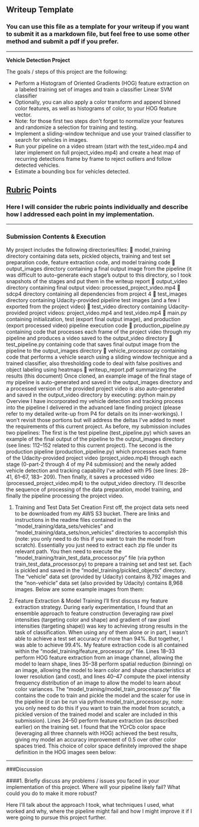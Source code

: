 ## Writeup Template
### You can use this file as a template for your writeup if you want to submit it as a markdown file, but feel free to use some other method and submit a pdf if you prefer.

---

**Vehicle Detection Project**

The goals / steps of this project are the following:

* Perform a Histogram of Oriented Gradients (HOG) feature extraction on a labeled training set of images and train a classifier Linear SVM classifier
* Optionally, you can also apply a color transform and append binned color features, as well as histograms of color, to your HOG feature vector. 
* Note: for those first two steps don't forget to normalize your features and randomize a selection for training and testing.
* Implement a sliding-window technique and use your trained classifier to search for vehicles in images.
* Run your pipeline on a video stream (start with the test_video.mp4 and later implement on full project_video.mp4) and create a heat map of recurring detections frame by frame to reject outliers and follow detected vehicles.
* Estimate a bounding box for vehicles detected.

[//]: # (Image References)
[image1]: ./examples/car_not_car.png
[image2]: ./examples/HOG_example.jpg
[image3]: ./examples/sliding_windows.jpg
[image4]: ./examples/sliding_window.jpg
[image5]: ./examples/bboxes_and_heat.png
[image6]: ./examples/labels_map.png
[image7]: ./examples/output_bboxes.png
[video1]: ./project_video.mp4

## [Rubric](https://review.udacity.com/#!/rubrics/513/view) Points
### Here I will consider the rubric points individually and describe how I addressed each point in my implementation.  

---
### Submission Contents & Execution

My project includes the following directories/files:
  model_training directory containing data sets, pickled objects, training and test set preparation 
code, feature extraction code, and model training code
  output_images directory containing a final output image from the pipeline (it was difficult to 
auto-generate each stage’s output to this directory, so I took snapshots of the stages and put 
them in the writeup report 
  output_video directory containing final output video: processed_project_video.mp4
  sdcp4 directory containing all dependencies from project 4
  test_images directory containing Udacity-provided pipeline test images (and a few I exported 
from the project video)
  test_video directory containing Udacity-provided project videos: project_video.mp4 and
test_video.mp4
  main.py containing initialization, test (export final output image), and production (export 
processed video) pipeline execution code
  production_pipeline.py containing code that processes each frame of the project video through 
my pipeline and produces a video saved to the output_video directory
  test_pipeline.py containing code that saves final output image from the pipeline to the 
output_images directory
  vehicle_processor.py containing code that performs a vehicle search using a sliding window 
technique and a trained classifier, also thresholding code to deal with false positives and object 
labeling using heatmaps
  writeup_report.pdf summarizing the results (this document)
Once cloned, an example image of the final stage of my pipeline is auto-generated and saved in 
the output_images directory and a processed version of the provided project video is also 
auto-generated and saved in the output_video directory by executing:
python main.py   
Overview
I have incorporated my vehicle detection and tracking process into the pipeline I delivered in the 
advanced lane finding project (please refer to my detailed write-up from P4 for details on its 
inner-workings). I won’t revisit those portions but will address the deltas I’ve added to meet the 
requirements of this current project.
As before, my submission includes two pipelines: The first is the test pipeline (test_pipeline.py) 
which saves an example of the final output of the pipeline to the output_images directory (see 
lines: 112–152 related to this current project). The second is the production pipeline 
(production_pipeline.py) which processes each frame of the Udacity-provided project video 
(project_video.mp4) through each stage (0-part-2 through 4 of my P4 submission) and the newly 
added vehicle detection and tracking capability I’ve added with P5 (see lines: 28–41, 61–67, 183–
209). Then finally, it saves a processed video (processed_project_video.mp4) to the output_video
directory. I’ll describe the sequence of processing of the data preparation, model training, and 
finally the pipeline processing the project video.
1. Training and Test Data Set Creation
First off, the project data sets need to be downloaded from my AWS S3 bucket. There are links 
and instructions in the readme files contained in the “model_training/data_sets/vehicles” and 
“model_training/data_sets/non_vehicles” directories to accomplish this (note: you only need to 
do this if you want to train the model from scratch). Essentially you just need to extract each zip 
file under its relevant path. You then need to execute the 
“model_training/train_test_data_processor.py” file (via python train_test_data_processor.py) to 
prepare a training set and test set. Each is pickled and saved in the 
“model_training/pickled_objects” directory. 
The “vehicle” data set (provided by Udacity) contains 8,792 images and the “non-vehicle” data 
set (also provided by Udacity) contains 8,968 images. Below are some example images from 
them:

2. Feature Extraction & Model Training
I’ll first discuss my feature extraction strategy. During early experimentation, I found that an 
ensemble approach to feature construction (leveraging raw pixel intensities (targeting color and 
shape) and gradient of raw pixel intensities (targeting shape)) was key to achieving strong 
results in the task of classification. When using any of them alone or in part, I wasn’t able to 
achieve a test set accuracy of more than 94%. But together, I was able to achieve 99.4%.
My feature extraction code is all contained within the “model_training/feature_processor.py” 
file. Lines 18–33 perform HOG feature extraction from an image channel, allowing the model to 
learn shape, lines 35–38 perform spatial reduction (binning) on an image, allowing the model to 
learn color and shape characteristics at lower resolution (and cost), and lines 40–47 compute the 
pixel intensity frequency distribution of an image to allow the model to learn about color
variances.
The “model_training/model_train_processor.py” file contains the code to train and pickle the 
model and the scaler for use in the pipeline (it can be run via python model_train_processor.py, 
note: you only need to do this if you want to train the model from scratch, a pickled version of 
the trained model and scaler are included in this submission). Lines 24–50 perform feature 
extraction (as described earlier) on the training set. I found that the YCrCb color space 
(leveraging all three channels with HOG) achieved the best results, giving my model an accuracy 
improvement of 0.5 over other color spaces tried. This choice of color space definitely improved 
the shape definition in the HOG images seen below:



---

###Discussion

####1. Briefly discuss any problems / issues you faced in your implementation of this project.  Where will your pipeline likely fail?  What could you do to make it more robust?

Here I'll talk about the approach I took, what techniques I used, what worked and why, where the pipeline might fail and how I might improve it if I were going to pursue this project further.  

